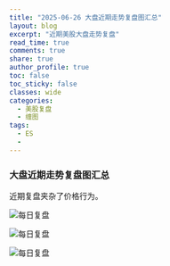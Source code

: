 ```yaml
---
title: "2025-06-26 大盘近期走势复盘图汇总"
layout: blog
excerpt: "近期美股大盘走势复盘"
read_time: true
comments: true
share: true
author_profile: true
toc: false
toc_sticky: false
classes: wide
categories:
  - 美股复盘
  - 缠图
tags:
  - ES
  - 
---
```


### 大盘近期走势复盘图汇总
近期复盘夹杂了价格行为。

![每日复盘](https://image.olim.cc/2025/2025-06-25-每日复盘.jpg)

![每日复盘](https://image.olim.cc/2025/2025-06-24-每日复盘.jpg)

![每日复盘](https://image.olim.cc/2025/2025-06-23-每日复盘.jpg)
